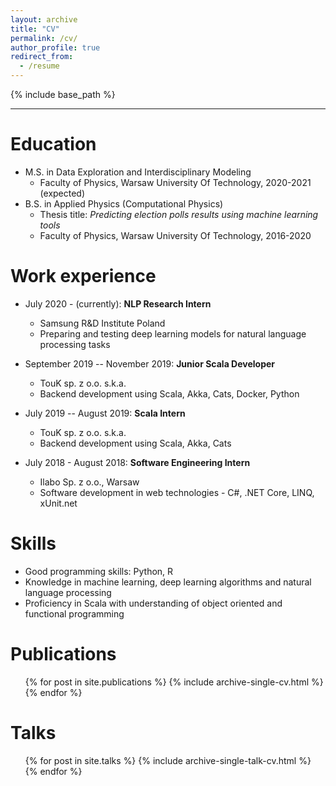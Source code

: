 ```yaml
---
layout: archive
title: "CV"
permalink: /cv/
author_profile: true
redirect_from:
  - /resume
---
```


{% include base_path %}

***

Education
======

* M.S. in Data Exploration and Interdisciplinary Modeling
  * Faculty of Physics, Warsaw University Of Technology, 2020-2021 (expected)
* B.S. in Applied Physics (Computational Physics)
  * Thesis title: _Predicting election polls results using machine learning tools_
  * Faculty of Physics, Warsaw University Of Technology, 2016-2020

Work experience
======

* July 2020 - (currently): **NLP Research Intern**
  * Samsung R&D Institute Poland
  * Preparing and testing deep learning models for natural language processing tasks

* September 2019 -- November 2019: **Junior Scala Developer**
  * TouK sp. z o.o. s.k.a.
  * Backend development using Scala, Akka, Cats, Docker, Python
  
* July 2019 -- August 2019: **Scala Intern**
  * TouK sp. z o.o. s.k.a.
  * Backend development using Scala, Akka, Cats

* July 2018 - August 2018: **Software Engineering Intern**
  * Ilabo Sp. z o.o., Warsaw
  * Software development in web technologies - C#, .NET Core, LINQ, xUnit.net
  
Skills
======

* Good programming skills: Python, R
* Knowledge in machine learning, deep learning algorithms and natural language processing
* Proficiency in Scala with understanding of object oriented and functional programming

Publications
======
  <ul>{% for post in site.publications %}
    {% include archive-single-cv.html %}
  {% endfor %}</ul>
  
Talks
======
  <ul>{% for post in site.talks %}
    {% include archive-single-talk-cv.html %}
  {% endfor %}</ul>
  
<!-- Teaching
======
  <ul>{% for post in site.teaching %}
    {% include archive-single-cv.html %}
  {% endfor %}</ul> -->
  
<!-- Service and leadership
======
* Currently signed in to 43 different slack teams -->
